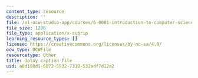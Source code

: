 ```yaml
---
content_type: resource
description: ''
file: /ol-ocw-studio-app/courses/6-0001-introduction-to-computer-science-and-programming-in-python-fall-2016/a0d188d1607259327318532adf7d12a2_vqn_yk5aFcI.srt
file_size: 1206
file_type: application/x-subrip
learning_resource_types: []
license: https://creativecommons.org/licenses/by-nc-sa/4.0/
ocw_type: OCWFile
resourcetype: Other
title: 3play caption file
uid: a0d188d1-6072-5932-7318-532adf7d12a2
---
```

